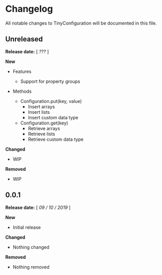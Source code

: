 # Changelog
All notable changes to TinyConfiguration will be documented in this file.

## Unreleased

**Release date:** [ *???* ]

**New**

- Features
  - Support for property groups

- Methods
  - Configuration.put(key, value)
    - Insert arrays
    - Insert lists
    - Insert custom data type
  - Configuration.get(key)
    - Retrieve arrays
    - Retrieve lists
    - Retrieve custom data type

**Changed**
- WIP

**Removed**
- WIP


## 0.0.1

**Release date:** [ *09 / 10 / 2019* ]


**New**
- Initial release

**Changed**
- Nothing changed

**Removed**
- Nothing removed
